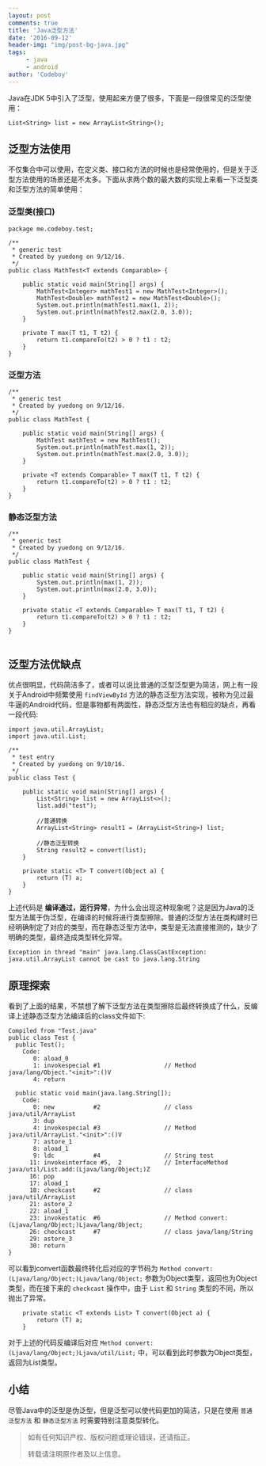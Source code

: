 ```yaml
---
layout: post
comments: true
title: 'Java泛型方法'
date: '2016-09-12'
header-img: "img/post-bg-java.jpg"
tags:
     - java
     - android
author: 'Codeboy'
---
```


Java在JDK 5中引入了泛型，使用起来方便了很多，下面是一段很常见的泛型使用：

```
List<String> list = new ArrayList<String>();
```

## 泛型方法使用

不仅集合中可以使用，在定义类、接口和方法的时候也是经常使用的，但是关于泛型方法使用的场景还是不太多。下面从求两个数的最大数的实现上来看一下泛型类和泛型方法的简单使用：

### 泛型类(接口)

```
package me.codeboy.test;

/**
 * generic test
 * Created by yuedong on 9/12/16.
 */
public class MathTest<T extends Comparable> {

    public static void main(String[] args) {
        MathTest<Integer> mathTest1 = new MathTest<Integer>();
        MathTest<Double> mathTest2 = new MathTest<Double>();
        System.out.println(mathTest1.max(1, 2));
        System.out.println(mathTest2.max(2.0, 3.0));
    }

    private T max(T t1, T t2) {
        return t1.compareTo(t2) > 0 ? t1 : t2;
    }
}
```

### 泛型方法

```
/**
 * generic test
 * Created by yuedong on 9/12/16.
 */
public class MathTest {

    public static void main(String[] args) {
        MathTest mathTest = new MathTest();
        System.out.println(mathTest.max(1, 2));
        System.out.println(mathTest.max(2.0, 3.0));
    }

    private <T extends Comparable> T max(T t1, T t2) {
        return t1.compareTo(t2) > 0 ? t1 : t2;
    }
}
```


### 静态泛型方法

```
/**
 * generic test
 * Created by yuedong on 9/12/16.
 */
public class MathTest {

    public static void main(String[] args) {
        System.out.println(max(1, 2));
        System.out.println(max(2.0, 3.0));
    }

    private static <T extends Comparable> T max(T t1, T t2) {
        return t1.compareTo(t2) > 0 ? t1 : t2;
    }
}


```

## 泛型方法优缺点

优点很明显，代码简洁多了，或者可以说比普通的泛型泛型更为简洁，网上有一段关于Android中频繁使用 `findViewById` 方法的静态泛型方法实现，被称为见过最牛逼的Android代码，但是事物都有两面性，静态泛型方法也有相应的缺点，再看一段代码:

```
import java.util.ArrayList;
import java.util.List;

/**
 * test entry
 * Created by yuedong on 9/10/16.
 */
public class Test {

    public static void main(String[] args) {
        List<String> list = new ArrayList<>();
        list.add("test");

        //普通转换
        ArrayList<String> result1 = (ArrayList<String>) list;

        //静态泛型转换
        String result2 = convert(list);
    }

    private static <T> T convert(Object a) {
        return (T) a;
    }
}
```

上述代码是 **编译通过，运行异常**，为什么会出现这种现象呢？这是因为Java的泛型方法属于伪泛型，在编译的时候将进行类型擦除。普通的泛型方法在类构建时已经明确制定了对应的类型，而在静态泛型方法中，类型是无法直接推测的，缺少了明确的类型，最终造成类型转化异常。

```
Exception in thread "main" java.lang.ClassCastException: java.util.ArrayList cannot be cast to java.lang.String
```

## 原理探索

看到了上面的结果，不禁想了解下泛型方法在类型擦除后最终转换成了什么，反编译上述静态泛型方法编译后的class文件如下:

```
Compiled from "Test.java"
public class Test {
  public Test();
    Code:
       0: aload_0
       1: invokespecial #1                  // Method java/lang/Object."<init>":()V
       4: return

  public static void main(java.lang.String[]);
    Code:
       0: new           #2                  // class java/util/ArrayList
       3: dup
       4: invokespecial #3                  // Method java/util/ArrayList."<init>":()V
       7: astore_1
       8: aload_1
       9: ldc           #4                  // String test
      11: invokeinterface #5,  2            // InterfaceMethod java/util/List.add:(Ljava/lang/Object;)Z
      16: pop
      17: aload_1
      18: checkcast     #2                  // class java/util/ArrayList
      21: astore_2
      22: aload_1
      23: invokestatic  #6                  // Method convert:(Ljava/lang/Object;)Ljava/lang/Object;
      26: checkcast     #7                  // class java/lang/String
      29: astore_3
      30: return
}
```

可以看到convert函数最终转化后对应的字节码为 `Method convert:(Ljava/lang/Object;)Ljava/lang/Object;` 参数为Object类型，返回也为Object类型，而在接下来的 `checkcast` 操作中，由于 `List` 和 `String` 类型的不同，所以抛出了异常。

```
    private static <T extends List> T convert(Object a) {
        return (T) a;
    }
```
对于上述的代码反编译后对应 `Method convert:(Ljava/lang/Object;)Ljava/util/List;` 中，可以看到此时参数为Object类型，返回为List类型。


## 小结

尽管Java中的泛型是伪泛型，但是泛型可以使代码更加的简洁，只是在使用 `普通泛型方法` 和 `静态泛型方法` 时需要特别注意类型转化。

> 如有任何知识产权、版权问题或理论错误，还请指正。
>
> 转载请注明原作者及以上信息。
